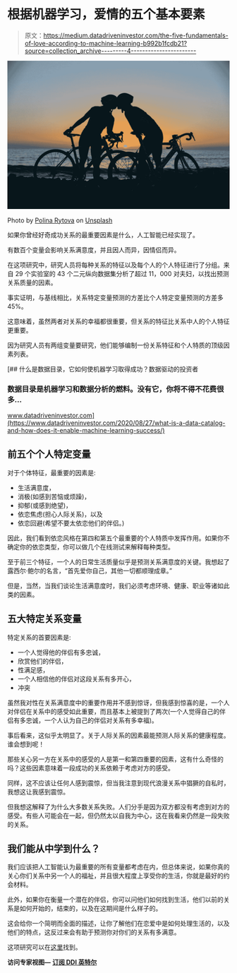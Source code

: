 # 根据机器学习，爱情的五个基本要素

> 原文：<https://medium.datadriveninvestor.com/the-five-fundamentals-of-love-according-to-machine-learning-b992b1fcdb21?source=collection_archive---------4----------------------->

![](img/251c5fe8f1de5b54f8401295814d8816.png)

Photo by [Polina Rytova](https://unsplash.com/@polina_art?utm_source=medium&utm_medium=referral) on [Unsplash](https://unsplash.com?utm_source=medium&utm_medium=referral)

如果你曾经好奇成功关系的最重要因素是什么，人工智能已经实现了。

有数百个变量会影响关系满意度，并且因人而异，因情侣而异。

在这项研究中，研究人员将每种关系的特征以及每个人的个人特征进行了分组。来自 29 个实验室的 43 个二元纵向数据集分析了超过 11，000 对夫妇，以找出预测关系质量的因素。

事实证明，与基线相比，关系特定变量预测的方差比个人特定变量预测的方差多 45%。

这意味着，虽然两者对关系的幸福都很重要，但关系的特征比关系中人的个人特征更重要。

因为研究人员有两组变量要研究，他们能够编制一份关系特征和个人特质的顶级因素列表。

[](https://www.datadriveninvestor.com/2020/08/27/what-is-a-data-catalog-and-how-does-it-enable-machine-learning-success/) [## 什么是数据目录，它如何使机器学习取得成功？数据驱动的投资者

### 数据目录是机器学习和数据分析的燃料。没有它，你将不得不花费很多…

www.datadriveninvestor.com](https://www.datadriveninvestor.com/2020/08/27/what-is-a-data-catalog-and-how-does-it-enable-machine-learning-success/) 

## 前五个个人特定变量

对于个体特征，最重要的因素是:

*   生活满意度，
*   消极(如感到苦恼或烦躁)，
*   抑郁(或感到绝望)，
*   依恋焦虑(担心人际关系)，以及
*   依恋回避(希望不要太依恋他们的伴侣。)

因此，我们看到依恋风格在第四和第五个最重要的个人特质中发挥作用。如果你不确定你的依恋类型，你可以做几个在线测试来解释每种类型。

至于前三个特征，一个人的日常生活质量似乎是预测关系满意度的关键。我想起了露西尔·鲍尔的名言，“首先爱你自己，其他一切都顺理成章。”

但是，当然，当我们谈论生活满意度时，我们必须考虑环境、健康、职业等诸如此类的因素。

## 五大特定关系变量

特定关系的首要因素是:

*   一个人觉得他的伴侣有多忠诚，
*   欣赏他们的伴侣，
*   性满足感，
*   一个人相信他的伴侣对这段关系有多开心，
*   冲突

虽然我对性在关系满意度中的重要作用并不感到惊讶，但我感到惊喜的是，一个人对伴侣在关系中的感受如此重要，而且基本上被提到了两次(一个人觉得自己的伴侣有多忠诚，一个人认为自己的伴侣对关系有多幸福)。

事后看来，这似乎太明显了。关于人际关系的因素最能预测人际关系的健康程度。谁会想到呢！

那些关心另一方在关系中的感受的人是第一和第四重要的因素，这有什么奇怪的吗？这些因素意味着一段成功的关系依赖于考虑对方的感受。

同样，这不应该让任何人感到震惊，但当我注意到现代浪漫关系中猖獗的自私时，我想这让我感到震惊。

但我想这解释了为什么大多数关系失败。人们分手是因为双方都没有考虑到对方的感受。有些人可能会在一起，但仍然太以自我为中心，这在我看来仍然是一段失败的关系。

## 我们能从中学到什么？

我们应该把人工智能认为最重要的所有变量都考虑在内，但总体来说，如果你真的关心你们关系中另一个人的福祉，并且很大程度上享受你的生活，你就是最好的约会材料。

此外，如果你在衡量一个潜在的伴侣，你可以问他们如何找到生活，他们以前的关系是如何开始的，结束的，以及在这期间是什么样子的。

这会给你一个简明而全面的描述，让你了解他们在恋爱中是如何处理生活的，以及他们的特点，这反过来会有助于预测你对你们的关系有多满意。

这项研究可以在[这里](https://www.pnas.org/content/117/32/19061#abstract-2)找到。

**访问专家视图—** [**订阅 DDI 英特尔**](https://datadriveninvestor.com/ddi-intel)